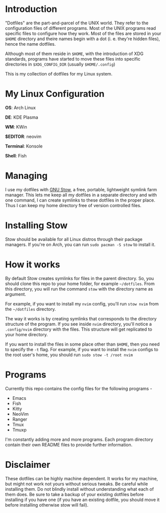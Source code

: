 
# Introduction

"Dotfiles" are the part-and-parcel of the UNIX world. They refer to the configuration files of different programs. Most of the UNIX programs read specific files to configure how they work. Most of the files are stored in your `$HOME` directory and theire names begin with a dot (i. e. they're hidden files), hence the name dotfiles.

Although most of them reside in `$HOME`, with the introduction of XDG standards, programs have started to move these files into specific directories in `$XDG_CONFIG_DIR` (usually `$HOME/.config`)


This is my collection of dotfiles for my Linux system.

# My Linux Configuration

**OS**: Arch Linux

**DE**: KDE Plasma

**WM**: KWin

**$EDITOR**: neovim

**Terminal**: Konsole

**Shell**: Fish

# Managing

I use my dotfiles with [GNU Stow](https://www.gnu.org/software/stow/), a free, portable, lightweight symlink farm manager. This lets me keep all my dotfiles in a separate directory and with one command, I can create symlinks to these dotfiles in the proper place. Thus I can keep my home directory free of version controlled files.

# Installing Stow

Stow should be available for all Linux distros through their package managers. If you're on Arch, you can run `sudo pacman -S stow` to install it.

# How it works

By default Stow creates symlinks for files in the parent directory. So, you should clone this repo to your home folder, for example `~/dotfiles`. From this directory, you will run the command `stow` with the directory name as argument.

For example, if you want to install my `nvim` config, you'll run `stow nvim` from the `~/dotfiles` directory.

The way it works is by creating symlinks that corresponds to the directory structure of the program. If you see inside `nvim` directory, you'll notice a `.config/nvim` directory with the files. This structure will get replicated to your home directory.

If you want to install the files in some place other than `$HOME`, then you need to specify the `-t` flag. For example, if you want to install the `nvim` configs to the root user's home, you should run `sudo stow -t /root nvim`

# Programs

Currently this repo contains the config files for the following programs - 

* Emacs
* Fish
* Kitty
* NeoVim
* Ranger
* Tmux
* Tmuxp

I'm constantly adding more and more programs. Each program directory contain their own README files to provide further information.

# Disclaimer

These dotfiles can be highly machine dependent. It works for my machine, but might not work not yours without serious tweaks. Be careful while installing them. Do not blindly install without understanding what each of them does. Be sure to take a backup of your existing dotfiles before installing if you have one (if you have an existing dotfile, you should move it before installing otherwise stow will fail).
